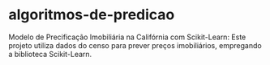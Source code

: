 # algoritmos-de-predicao
 Modelo de Precificação Imobiliária na Califórnia com Scikit-Learn: Este projeto utiliza dados do censo para prever preços imobiliários, empregando a biblioteca Scikit-Learn.
